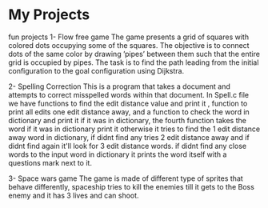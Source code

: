 # My Projects
fun projects
1- Flow free game The game presents a grid of squares with colored dots occupying some of the squares. The objective is to connect dots of the same color by drawing ’pipes’ between them such that the entire grid is occupied by pipes. The task is to find the path leading from the initial configuration to the goal configuration using Dijkstra.

2- Spelling Correction This is a program that takes a document and attempts to correct misspelled words within that document. In Spell.c file we have functions to find the edit distance value and print it , function to print all edits one edit distance away, and a function to check the word in dictionary and print it if it was in dictionary, the fourth function takes the word if it was in dictionary print it otherwise it tries to find the 1 edit distance away word in dictionary, if didnt find any tries 2 edit distance away and if didnt find again it'll look for 3 edit distance words. if didnt find any close words to the input word in dictionary it prints the word itself with a questions mark next to it.

3- Space wars game The game is made of different type of sprites that behave differently, spaceship tries to kill the enemies till it gets to the Boss enemy and it has 3 lives and can shoot.
